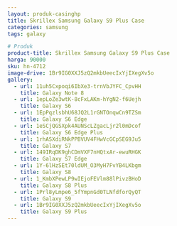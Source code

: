 ```yaml
---
layout: produk-casinghp
title: Skrillex Samsung Galaxy S9 Plus Case
categories: samsung
tags: galaxy

# Produk
product-title: Skrillex Samsung Galaxy S9 Plus Case
harga: 90000
sku: hn-4712
image-drive: 1Br9IG0XXJ5zQ2mkbUeecIxYjIXegXv5o
gallery:
  - url: 11uh5Cxpoqi6IbXe3-trnVbJYFC_CpvHH
    title: Galaxy Note 8
  - url: 1epLoZe3wtK-8cFxLAKm-hYgN2-f6Uejh
    title: Galaxy S6
  - url: 1EpPqzlsbhU68JQ2L1rGNTOnqwCn9TZSm
    title: Galaxy S6 Edge
  - url: 1eSCjQGSXpk4AUNScLZgacLjr2l0mDcof
    title: Galaxy S6 Edge Plus
  - url: 1rhASXdiRNkPPBVUV4FHwVcGCpSEG9Ju5
    title: Galaxy S7
  - url: 149IRqDK9ghCDmVXF7nHQtxAr-ewuRHGK
    title: Galaxy S7 Edge
  - url: 1Y-6lHzSEt70ldUM_O3MyH7FvYB4LKbgm
    title: Galaxy S8
  - url: 1_KmbXPewLP9wIEjoFEVlm88lPivzBHoD
    title: Galaxy S8 Plus
  - url: 1Prl8yLmpe6_5fYmpnGd0TLNfdforQyQT
    title: Galaxy S9
  - url: 1Br9IG0XXJ5zQ2mkbUeecIxYjIXegXv5o
    title: Galaxy S9 Plus
---
```

